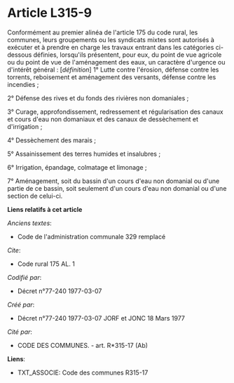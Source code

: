# Article L315-9

Conformément au premier alinéa de l'article 175 du code rural, les communes, leurs groupements ou les syndicats mixtes sont
autorisés à exécuter et à prendre en charge les travaux entrant dans les catégories ci-dessous définies, lorsqu'ils
présentent, pour eux, du point de vue agricole ou du point de vue de l'aménagement des eaux, un caractère d'urgence ou
d'intérêt général : [*définition*]        1° Lutte contre l'érosion, défense contre les torrents, reboisement et aménagement
des versants, défense contre les incendies ;

2° Défense des rives et du fonds des rivières non domaniales ;

3° Curage, approfondissement, redressement et régularisation des canaux et cours d'eau non domaniaux et des canaux de
dessèchement et d'irrigation ;

4° Dessèchement des marais ;

5° Assainissement des terres humides et insalubres ;

6° Irrigation, épandage, colmatage et limonage ;

7° Aménagement, soit du bassin d'un cours d'eau non domanial ou d'une partie de ce bassin, soit seulement d'un cours d'eau
non domanial ou d'une section de celui-ci.

**Liens relatifs à cet article**

_Anciens textes_:

  - Code de l'administration communale 329 remplacé

_Cite_:

  - Code rural 175 AL. 1

_Codifié par_:

  - Décret n°77-240 1977-03-07

_Créé par_:

  - Décret n°77-240 1977-03-07 JORF et JONC 18 Mars 1977

_Cité par_:

  - CODE DES COMMUNES. - art. R*315-17 (Ab)

**Liens**:

  - TXT_ASSOCIE: Code des communes R315-17
